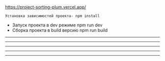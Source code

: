 
https://project-sorting-plum.vercel.app/

```Установка зависимостей проекта- npm install```
- Запуск проекта в dev режиме npm run dev
- Сборка проекта в build версию npm run build
---

***

_	_	_

*  * *  *

------------

